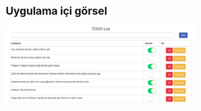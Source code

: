 # Uygulama içi görsel

[![N|TodoApp](https://raw.githubusercontent.com/ferhatcil/codeigniter-Todo/master/assets/todo.png)](https://github.com/ferhatcil/codeigniter-Todo)
